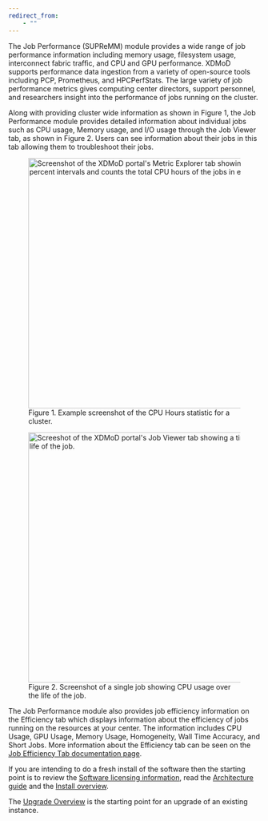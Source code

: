 ```yaml
---
redirect_from:
    - ""
---
```


The Job Performance (SUPReMM) module provides a wide range of job performance information
including memory usage, filesystem usage, interconnect fabric traffic, and CPU and GPU performance.
XDMoD supports performance data ingestion from a variety of open-source tools including PCP,
Prometheus, and HPCPerfStats. The large variety of job performance metrics gives computing center
directors, support personnel, and researchers insight into the performance of jobs running on
the cluster.

Along with providing cluster wide information as shown in Figure 1, the Job Performance module
provides detailed information about individual jobs such as CPU usage, Memory usage, and I/O
usage through the Job Viewer tab, as shown in Figure 2. Users can see information about their
jobs in this tab allowing them to troubleshoot their jobs.

<figure>
<img src="{{ site.baseurl }}/assets/images/cpu_hours_cpu_user.png" width="800" height="500" alt="Screenshot of the XDMoD portal's Metric Explorer tab showing a histogram that bins jobs by CPU usage in ten percent intervals and counts the total CPU hours of the jobs in each bin."/>
<figcaption>Figure 1. Example screenshot of the CPU Hours statistic for a cluster.</figcaption>
</figure>

<figure>
<img src="{{ site.baseurl }}/assets/images/job_viewer_timeseries.png" width="800" height="500" alt="Screeshot of the XDMoD portal's Job Viewer tab showing a timeseries line chart of percentage CPU usage over the life of the job."/>
<figcaption>Figure 2. Screenshot of a single job showing CPU usage over the life of the job.</figcaption>
</figure>

The Job Performance module also provides job efficiency information on the Efficiency tab which
displays information about the efficiency of jobs running on the resources at your center. The
information includes CPU Usage, GPU Usage, Memory Usage, Homogeneity, Wall Time Accuracy, and
Short Jobs. More information about the Efficiency tab can be seen on the [Job Efficiency Tab documentation page](analytics.md).

If you are intending to do a fresh install of the software then the starting point is
to review the [Software licensing information](supremm-notices.md), read the 
[Architecture guide](supremm-architecture.md) and the [Install overview](supremm-install-overview.md).

The [Upgrade Overview](supremm-upgrade-overview.md) is the starting point for an upgrade of an
existing instance.

